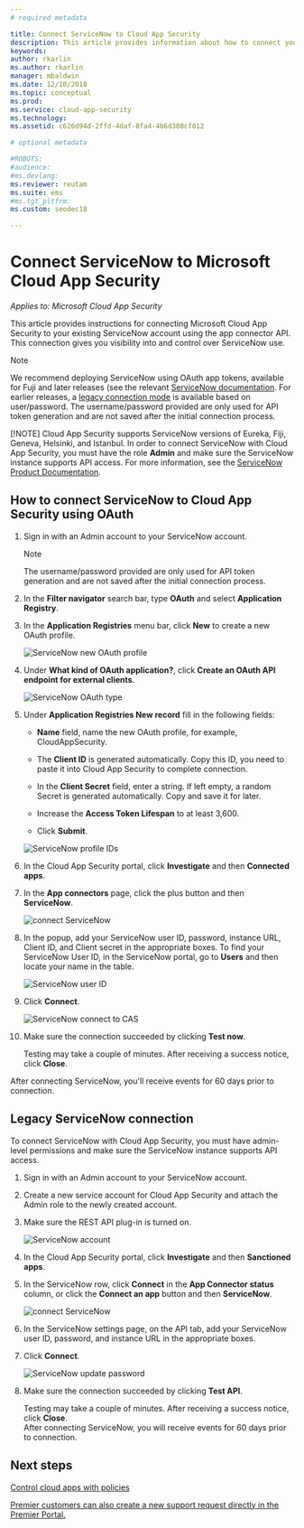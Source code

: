 ```yaml
---
# required metadata

title: Connect ServiceNow to Cloud App Security
description: This article provides information about how to connect your ServiceNow app to Cloud App Security using the API connector for visibility and control over use.
keywords:
author: rkarlin
ms.author: rkarlin
manager: mbaldwin
ms.date: 12/10/2018
ms.topic: conceptual
ms.prod:
ms.service: cloud-app-security
ms.technology:
ms.assetid: c626d94d-2ffd-4daf-8fa4-4b6d308cf012

# optional metadata

#ROBOTS:
#audience:
#ms.devlang:
ms.reviewer: reutam
ms.suite: ems
#ms.tgt_pltfrm:
ms.custom: seodec18

---
```

# Connect ServiceNow to Microsoft Cloud App Security

*Applies to: Microsoft Cloud App Security*

This article provides instructions for connecting Microsoft Cloud App Security to your existing ServiceNow account using the app connector API. This connection gives you visibility into and control over ServiceNow use.

> [!NOTE]
>  We recommend deploying ServiceNow  using OAuth app tokens, available for Fuji and later releases (see the relevant [ServiceNow documentation](https://wiki.servicenow.com/index.php?title=OAuth_Applications#gsc.tab=0). 
> For earlier releases, a [legacy connection mode](#legacy-servicenow-connection) is available based on user/password. The username/password provided are only used for API token generation and are not saved after the initial connection process.
> 
> [!NOTE]
>  Cloud App Security supports ServiceNow versions of Eureka, Fiji,  Geneva, Helsinki, and Istanbul. In order to connect ServiceNow with Cloud App Security, you must have the role **Admin** and make sure the ServiceNow instance supports API access.  For more information, see the [ServiceNow Product Documentation](https://wiki.servicenow.com/index.php?title=Base_System_Roles#gsc.tab=0).
  
## How to connect ServiceNow to Cloud App Security using OAuth
  
  
1. Sign in with an Admin account to your ServiceNow account.  
 
   > [!NOTE]
   >  The username/password provided are only used for API token generation and are not saved after the initial connection process.

2. In the **Filter navigator** search bar, type **OAuth** and select **Application Registry**.

3. In the **Application Registries** menu bar, click **New** to create a new OAuth profile.

   ![ServiceNow new OAuth profile](./media/servicenow-app-registry.png)

4. Under **What kind of OAuth application?**, click **Create an OAuth API endpoint for external clients**.

   ![ServiceNow OAuth type](./media/servicenow-oauth-app-type.png)

5. Under **Application Registries New record** fill in the following fields:
    
    - **Name** field, name the new OAuth profile, for example, CloudAppSecurity. 
    
    - The **Client ID** is generated automatically. Copy this ID, you need to paste it into Cloud App Security to complete connection.
    
    - In the **Client Secret** field, enter a string. If left empty, a random Secret is generated automatically. Copy and save it for later. 
    
    - Increase the **Access Token Lifespan** to at least 3,600.
    
    - Click **Submit**.

   ![ServiceNow profile IDs](./media/servicenow-profile-ids.png)

6. In the Cloud App Security portal, click **Investigate** and then **Connected apps**.  
  
7. In the **App connectors** page, click the plus button and then **ServiceNow**.  
  
    ![connect ServiceNow](./media/connect-servicenow.png "connect ServiceNow")  
  
8. In the popup, add your ServiceNow user ID, password, instance URL, Client ID, and Client secret in the appropriate boxes. To find your ServiceNow User ID, in the ServiceNow portal, go to **Users** and then locate your name in the table.

   ![ServiceNow user ID](./media/servicenow-userid.png)
  
9. Click **Connect**.  
  
    ![ServiceNow connect to CAS](./media/servicenow-portal-connect.png "ServiceNow connect in portal")  
  
10. Make sure the connection succeeded by clicking **Test now**.  
  
    Testing may take a couple of minutes. After receiving a success notice, click **Close**.  
  
After connecting ServiceNow, you'll receive events for 60 days prior to connection.
  
## Legacy ServiceNow connection

To connect ServiceNow with Cloud App Security, you must have admin-level permissions and make sure the ServiceNow instance supports API access.   

1. Sign in with an Admin account to your ServiceNow account.   

2. Create a new service account for Cloud App Security and attach the Admin role to the newly created account.   

3. Make sure the REST API plug-in is turned on.   

   ![ServiceNow account](./media/servicenow-account.png "ServiceNow account")   

4. In the Cloud App Security portal, click **Investigate** and then **Sanctioned apps**.   

5. In the ServiceNow row, click **Connect** in the **App Connector status** column, or click the **Connect an app** button and then **ServiceNow**.   

   ![connect ServiceNow](./media/connect-servicenow.png "connect ServiceNow")   

6. In the ServiceNow settings page, on the API tab, add your ServiceNow user ID, password, and instance URL in the appropriate boxes.   

7. Click **Connect**.   

   ![ServiceNow update password](./media/servicenow-update-password.png "ServiceNow update password")   

8. Make sure the connection succeeded by clicking **Test API**.   
  
   Testing may take a couple of minutes. After receiving a success notice, click **Close**.    
   After connecting ServiceNow, you will receive events for 60 days prior to connection. 


## Next steps 
[Control cloud apps with policies](control-cloud-apps-with-policies.md)   

[Premier customers can also create a new support request directly in the Premier Portal.](https://premier.microsoft.com/)  
  
